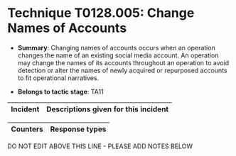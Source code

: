 # Technique T0128.005: Change Names of Accounts

* **Summary**: Changing names of accounts occurs when an operation changes the name of an existing social  media account. An operation may change the names of its accounts throughout an operation to  avoid detection or alter the names of newly acquired or repurposed accounts to fit operational  narratives.  

* **Belongs to tactic stage**: TA11


| Incident | Descriptions given for this incident |
| -------- | -------------------- |



| Counters | Response types |
| -------- | -------------- |


DO NOT EDIT ABOVE THIS LINE - PLEASE ADD NOTES BELOW